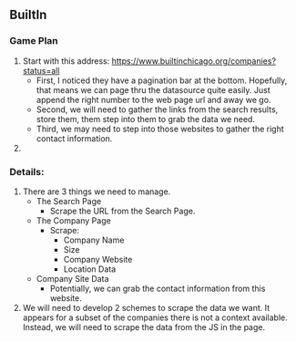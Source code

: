 ## BuiltIn

### Game Plan
1. Start with this address: https://www.builtinchicago.org/companies?status=all
    + First, I noticed they have a pagination bar at the bottom. Hopefully, that means we can 
      page thru the datasource quite easily.  Just append the right number to the web page url and 
      away we go. 
    + Second, we will need to gather the links from the search results, store them, them step into them 
      to grab the data we need. 
    + Third, we may need to step into those websites to gather the right contact information. 
2. 

### Details: 
1. There are 3 things we need to manage.
    + The Search Page
        + Scrape the URL from the Search Page. 
    + The Company Page
        + Scrape: 
            + Company Name
            + Size 
            + Company Website
            + Location Data
    + Company Site Data
       + Potentially, we can grab the contact information from this website. 
2. We will need to develop 2 schemes to scrape the data we want. It appears for a subset of the companies
   there is not a context available. Instead, we will need to scrape the data from the JS in the page. 